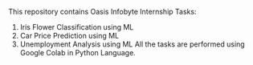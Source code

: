 This repository contains Oasis Infobyte Internship Tasks: 
1. Iris Flower Classification using ML
2. Car Price Prediction using ML
3. Unemployment Analysis using ML
All the tasks are performed using Google Colab in Python Language. 
